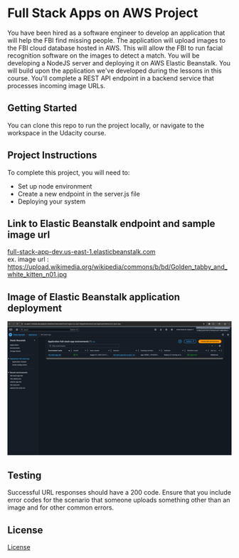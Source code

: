 # Full Stack Apps on AWS Project

You have been hired as a software engineer to develop an application that will help the FBI find missing people. The application will upload images to the FBI cloud database hosted in AWS. This will allow the FBI to run facial recognition software on the images to detect a match. You will be developing a NodeJS server and deploying it on AWS Elastic Beanstalk.
You will build upon the application we've developed during the lessons in this course. You'll complete a REST API endpoint in a backend service that processes incoming image URLs.

## Getting Started

You can clone this repo to run the project locally, or navigate to the workspace in the Udacity course.

## Project Instructions

To complete this project, you will need to:

- Set up node environment
- Create a new endpoint in the server.js file
- Deploying your system

## Link to Elastic Beanstalk endpoint and sample image url

[full-stack-app-dev.us-east-1.elasticbeanstalk.com](http://full-stack-app-dev.us-east-1.elasticbeanstalk.com/) <br/>
ex. image url : https://upload.wikimedia.org/wikipedia/commons/b/bd/Golden_tabby_and_white_kitten_n01.jpg

## Image of Elastic Beanstalk application deployment

![Alt text](./images/screenshot-app.png)

## Testing

Successful URL responses should have a 200 code. Ensure that you include error codes for the scenario that someone uploads something other than an image and for other common errors.

## License

[License](LICENSE.txt)
